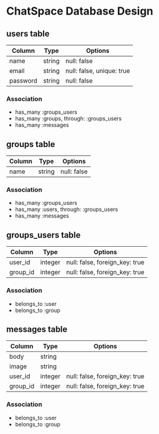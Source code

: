 # ChatSpace Database Design

## users table

| Column   | Type   | Options                   |
| -------- | ------ | ------------------------- |
| name     | string | null: false               |
| email    | string | null: false, unique: true |
| password | string | null: false               |

### Association

- has_many :groups_users
- has_many :groups, through: :groups_users
- has_many :messages

## groups table

| Column | Type   | Options     |
| ------ | ------ | ----------- |
| name   | string | null: false |

### Association

- has_many :groups_users
- has_many :users, through: :groups_users
- has_many :messages

## groups_users table

| Column   | Type    | Options                        |
| -------- | ------- | ------------------------------ |
| user_id  | integer | null: false, foreign_key: true |
| group_id | integer | null: false, foreign_key: true |

### Association

- belongs_to :user
- belongs_to :group

## messages table

| Column   | Type    | Options                        |
| -------- | ------- | ------------------------------ |
| body     | string  |                                |
| image    | string  |                                |
| user_id  | integer | null: false, foreign_key: true |
| group_id | integer | null: false, foreign_key: true |

### Association

- belongs_to :user
- belongs_to :group
